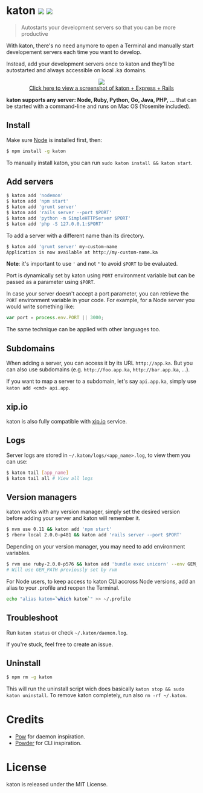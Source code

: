 # katon [![](https://badge.fury.io/js/katon.svg)](http://badge.fury.io/js/katon) [![](https://travis-ci.org/typicode/katon.svg?branch=master)](https://travis-ci.org/typicode/katon)

> Autostarts your development servers so that you can be more productive

With katon, there's no need anymore to open a Terminal and manually start developement servers each time you want to develop.

Instead, add your development servers once to katon and they'll be autostarted and always accessible on local .ka domains.

<p align="center">
  <img src="http://i.imgur.com/2jrrIlY.png"><br>
  <a href="http://i.imgur.com/7oPMSbm.png">Click here to view a screenshot of katon + Express + Rails</a>
</p>

__katon supports any server: Node, Ruby, Python, Go, Java, PHP, ...__ that can be started with a command-line and runs on Mac OS (Yosemite included).

## Install

Make sure [Node](http://nodejs.org/download/) is installed first, then:

```bash
$ npm install -g katon
```

To manually install katon, you can run `sudo katon install && katon start`.

## Add servers

```bash
$ katon add 'nodemon'
$ katon add 'npm start'
$ katon add 'grunt server'
$ katon add 'rails server --port $PORT'
$ katon add 'python -m SimpleHTTPServer $PORT'
$ katon add 'php -S 127.0.0.1:$PORT'
```

To add a server with a different name than its directory.

```bash
$ katon add 'grunt server' my-custom-name
Application is now available at http://my-custom-name.ka
```

__Note__: it's important to use `'` and not `"` to avoid `$PORT` to be evaluated.

Port is dynamically set by katon using `PORT` environment variable but can be passed as a parameter using `$PORT`.

In case your server doesn't accept a port parameter, you can retrieve the `PORT` environment variable in your code. For example, for a Node server you would write something like:

```javascript
var port = process.env.PORT || 3000;
```

The same technique can be applied with other languages too.

## Subdomains

When adding a server, you can access it by its URL `http://app.ka`. But you can also use subdomains (e.g. `http://foo.app.ka`, `http://bar.app.ka`, ...).

If you want to map a server to a subdomain, let's say `api.app.ka`, simply use `katon add <cmd> api.app`.

## xip.io

katon is also fully compatible with [xip.io](http://xip.io/) service.

## Logs

Server logs are stored in `~/.katon/logs/<app_name>.log`, to view them you can use:

```bash
$ katon tail [app_name]
$ katon tail all # View all logs
```

## Version managers

katon works with any version manager, simply set the desired version before adding your server and katon will remember it.

```bash
$ nvm use 0.11 && katon add 'npm start'
$ rbenv local 2.0.0-p481 && katon add 'rails server --port $PORT'
```

Depending on your version manager, you may need to add environment variables.

```bash
$ rvm use ruby-2.0.0-p576 && katon add 'bundle exec unicorn' --env GEM_PATH
# Will use GEM_PATH previously set by rvm
```

For Node users, to keep access to katon CLI accross Node versions, add an alias to your .profile and reopen the Terminal.

```bash
echo "alias katon=`which katon`" >> ~/.profile
```

## Troubleshoot

Run `katon status` or check `~/.katon/daemon.log`.

If you're stuck, feel free to create an issue.

## Uninstall

```bash
$ npm rm -g katon
```

This will run the uninstall script wich does basically `katon stop && sudo katon uninstall`. To remove katon completely, run also `rm -rf ~/.katon`.

# Credits

* [Pow](http://pow.cx/) for daemon inspiration.
* [Powder](https://github.com/rodreegez/powder) for CLI inspiration.

# License

katon is released under the MIT License.
